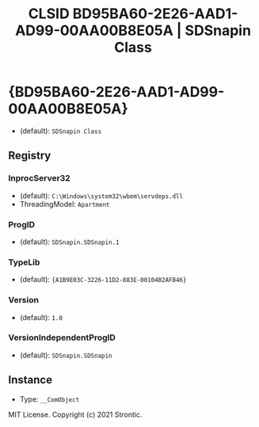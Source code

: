 ﻿---
title: "CLSID BD95BA60-2E26-AAD1-AD99-00AA00B8E05A | SDSnapin Class"
excerpt: What is COM-Object CLSID BD95BA60-2E26-AAD1-AD99-00AA00B8E05A?
---

# {BD95BA60-2E26-AAD1-AD99-00AA00B8E05A}

* (default): `SDSnapin Class`

## Registry


### InprocServer32

* (default): `C:\Windows\system32\wbem\servdeps.dll`
* ThreadingModel: `Apartment`

### ProgID

* (default): `SDSnapin.SDSnapin.1`

### TypeLib

* (default): `{A1B9E03C-3226-11D2-883E-00104B2AFB46}`

### Version

* (default): `1.0`

### VersionIndependentProgID

* (default): `SDSnapin.SDSnapin`

## Instance

* Type: `__ComObject`

MIT License. Copyright (c) 2021 Strontic.


